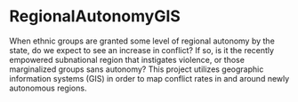 # RegionalAutonomyGIS
When ethnic groups are granted some level of regional autonomy by the state, do we expect to see an increase in conflict? If so, is it the recently empowered subnational region that instigates violence, or those marginalized groups sans autonomy? This project utilizes geographic information systems (GIS) in order to map conflict rates in and around newly autonomous regions.
